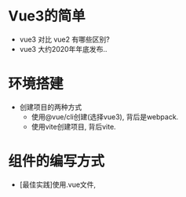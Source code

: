 # Vue3的简单

- vue3 对比 vue2 有哪些区别?
- vue3 大约2020年年底发布..

# 环境搭建

- 创建项目的两种方式
  - 使用@vue/cli创建(选择vue3), 背后是webpack.
  - 使用vite创建项目, 背后vite.

# 组件的编写方式

- [最佳实践]使用.vue文件, <script setup>编写组件.
- [最佳实践]使用.jsx/.tsx文件, 使用defineComponent编写JXS语法的组件.
- 在vue3中, 可以正常支持 vue2的组件定义方式(不用setup)
- 使用.vue文件, 把 setup当作选项来使用, export default { setup, methods }
- 使用.vue文件, 使用 defineComponent() 来编写组件.
- 使用.js/.ts文件, 使用 h 函数来编写组件.

# 为什么要使用setup组合?

- 原因: vue3中新增的setup, 目的是为了解决vue2中"数据和业务逻辑不分离"的问题.
- vue3中使用setup是如何解决的呢?
  - 第1步: 用setup组合API替换vue2中的data/computed/watch/methods/...
  - 第2步: 把setup中相关联的功能封装成一个独立可维护的hooks.


# vue3组合API

- ref
  - 作用: 一般用于定义基本数据类型, String / Boolean / Number
  - 背后: ref 的背后,是使用 reactive 来实现的响应式.
  - 语法: const x = ref(100)
  - 访问: 在setup中使用 .value来访问.
- isRef
  - 作用: 检查值是否为一个 ref 对象.
  - 语法: const bol = isRef(x)
- unref
  - 作用: 用于返回一个值, 如果访问的ref变量,就返回其.value值, 如果不是ref变量,就直接返回.
  - 语法: const x = unref(y)
- customRef
  - 作用: 自定义ref对象, 把ref对象改写成get/set, 进一步可以为它们添加track/trigger.
  - 参考官网的示例.

- toRef
  - 作用: 把一个reactive对象中的某个属性变成ref变量.
  - 语法: const x = toRef(reactive(obj), 'key')  // x.value
- toRefs
  - 作用: 把一个reactive响应式对象变成ref变量.
  - 语法: const obj1 = toRefs(reactive(obj))
  - 应用: 在子组件中接收父组件传递过来的props时, 使用toRefs把它变成响应式.

- shallowRef
  - 作用: 对复杂层级的对象,只将其第一层变成ref响应. (性能优化)
  - 语法: const x = shallowRef({a:{b:{c:1}},d:2}) 只有a和d变化才会自动更新.
- triggerRef
  - 作用: 强制更新一个shallowRef对象的渲染.
  - 语法: triggerRef(shallowRef对象)

- reactive
  - 作用: 定义响应式变量, 一般用于定义引用数据类型. 如果是基本数据类型,建议使用ref来定义.
  - 语法: const arr = reactive([])

- readonly
  - 作用: 把一个对象,变成只读的.
  - 语法: const rs = reactive(ref对象|reactive对象|普通对象)
- isProxy
  - 作用: 判断一个变量是不是readonly或reactive的.
- isReactive
  - 作用: 判断一变量是不是reactive的.
- isReadonly
  - 作用: 判断一个变量是不是只读的.
- toRaw
  - 作用: 得到返回reactive变量或readonly变量的"原始对象".
  - 语法: const raw = toRaw(reactive变量)
  - 疑问: reactive(obj) 和 obj 之间是浅拷贝的关系 ?
- markRaw
  - 作用: 把一个普通对象标记成"永久原始", 从此将无法再变成proxy了.
  - 语法: const raw = markRaw({a,b})
- shallowReactive
  - 作用: 定义一个reactive变量,只对它的第一层进行Proxy, 所以只有第一层变化时视图才更新.
  - 语法: const obj = shallowReactive({a:{b:9}})
- shallowReadonly
  - 作用: 定义一个reactive变量,只有第一层是只读的.
  - 语法: const obj = shallowReadonly({a:{b:9}})

- watchEffect/watchPostEffect/watchSyncEffect
  - 作用: 相当于是react中的useEffect()
  - 语法: const stop = watchEffect(fn)
- computed
  - 作用: 对响应式变量进行缓存计算.
  - 语法: const c = computed(fn/{get,set})
- 生命周期的变化
  - 选项式的beforeCreate/created被setup替代了.
  - 选项式的beforeDestroy/destroyed换成了beforeUnmount/unmounted
  - 新增了两个选项式的生命周期renderTracked/renderTriggered,它们只在开发环境有用,仅用于调试.
  - 在使用setup组合时,不建议使用选项式的生命周期,建议使用 on* 系列hooks生命周期.
- provide/inject
  - 作用: 在组件树中自上而下地传递数据.
  - 语法: provide('key', value)
  - 语法: const value = inject('key', '默认值')
- getCurrentInstance
  - 作用: 在setup或生命周期中访问 app实例
  - 语法: const app = getCurrentInstance()

- Vue3.0开发的最佳实践:
  - 只使用setup, 不要再使用vue的选项了
  - 有必要封装hooks时,建议把功能封装成hooks,以便于代码的可维护性.
  - 能用vite就尽量使用vite, 能用ts就是尽量使用ts.

# vue-router(v4)

- 注意：在vue3环境中，必须要使用vue-router(v4)
- 创建router，使用createRouter()
- 指定路由模式，使用history属性：createWebHashHistory/createWebHistory()
- 路由注册，在mian.js中 app.use(router)
- 如果当前项目严格使用组合式API进行开发，必须使用useRoute、userRouter...
- <router-link>已经没有tag属性的，用custom和插槽实现自定义。
- <router-view>新增了"插槽"功能，极其强大，参见路由中的伪代码，它在实现keep-alive和transition动画将变得更简单，还可以Suspense实现Loading。
- 新增了几个组合API：useRoute/useRouter/useLink。
- 查询vue-router(v3)和vue-router(v4)的变化：https://next.router.vuejs.org/zh/guide/migration/index.html

# vuex(v4)

- 注意：在vue3环境中，必须要使用vuex(4)
- 使用vuex数据时，哪怕是在setup中，也要使用computed来访问状态管理中的数据，否则数据不响应。

# vue(v3)的UI组件库

- 在vue3环境中，一定找支持vue3的组件库。那些vue2的组件库是无法使用的。
- 以and-design-vue(v2)为例进行使用
  - cnpm i ant-design-vue@next -S
  - cnpm i vite-plugin-components -D
  - 在vite.config.js中配置组件的按需加载。
  - 在index.html引入ant-desing-vue的样式文件。
  - 在代码import {Button} from 'ant-design-vue'
  - app.use(Button)

# vue(v3)变更的若干细节

- v-for 和 ref 可以一起使用（自己封装方法手动收集v-for中的ref实例）。
- 使用 defineAsyncComponent 定义异步组件（但注意不能用在路由懒加载中）。
- $attrs 在v2中无法接收class和style，在v3是可以的。this.$attrs/useAttrs()/setupCtx.attrs。
- $children 已经被移除了。（这会带来哪些影响？）
- 自定义指令，使用 app.directive()，需要注意是在v3中它的钩子发生了若干的变化。
- data选项，只支持工厂函数的写法，不支持对象的写法了。
- 在v3中，自定义事件在子组件中要使用 emits选项、defineEmits() 来接收事件。在子组件中如何触发这些自定义事件呢？ctx.emit('事件') / this.$emit() / const emit = defineEmits()。
- 在v3中，$on/$off/$once都移除了，只保留了$emit。
- 在v3中，全局过滤器、filters选项都移除了。
- 在v3中，支持片段（碎片），在template中可以使用多个根节点。
- 在v2和v3中，都支持函数式组件，但语法有很多不同，慎用函数式组件。
- v2中的Vue构造函数，在v3中已经不能再使用了，所以Vue静态方法和静态属性都不能使用了。在v3中新增了一套实例方法来代替，比如app.use()等。
- globalProperties和provide都向vue组件注入数据，但官方推荐使用provide向下游的组件注入数据。
- 在v2中，Vue.nextTick()/this.$nextTick不支持构建工具的“摇树”功能，所以在v3中用 nextTick 这个组合API替代了。
- 在v3中，v-if/v-else/v-else-if无须再加key，即使在<transition>动画中也无须再加key了。
- 在v2中，使用Vue.config.keyCodes可以修改键盘码，但在v3中已经淘汰了。
- 在v3中，$listeners移除了，所以在v3中无法使用$listeners来调用父组件给的自定义事件了。
- 在v2中，根组件挂载DOM时，可以使用el、也可以使用$mount()。在v3中只能使用$mount()来挂载了，在v3中这种挂载是向<div id='root'></div>节点中追加innerHTML。
- 在v3中，propsData选项已经被淘汰了。
- 在v3中的props中无法访问this了，可以使用inject来访问父级节点传递过来的数据。
- 在v2中，有一个render选项（本质上是一个渲染函数，这个渲染函数的形参是 h 函数）。在v3中已经不能使用render选项，建议使用 h 这个组合API。（h相当于React.createElement）
- Suspense 还尚未正式发布，不建议使用。作用是给异步组件添加Loading交互的。
- <transition>的两个指令发生了变化，动画class名字发生了变化。
- 在v3中，在同一个元素或组件上，可以同时使用多个v-model，语法 <Form v-model:xx='' v-model:yy='' />，在Form子组件中使用 props接收xx、yy这个属性，使用emits:['update:xx', 'update:yy'] 来接收v-model的事件。自定义修饰符的语法参考如下：
```
<SyncChild v-model:xx.even='xx' v-model:yy.hehe='yy' />

export default {
  props: {
    xx: Number,
    xxModifiers: { default: () => ({}) },
    yy: String,
    yyModifiers: { default: () => ({}) }
  },
  emits: ['update:xx'],
  setup(props, ctx) {
    const handle = () => {
      // 触发update:xx访问，并回传数据给父组件中的v-model:xx
      const { odd } = props.xxModifiers
      const { xx } = props
      ctx.emit('update:xx', odd?xx+1:xx+2)
    }
    return { handle, ...toRefs(props) }
  }
}
```
- 同一节点上使用v-for和v-if时，在v2中不推荐这么用；在v3这种写法是允许的，但v-if的优秀级更高。
- 在v2中，静态属性和动态属性同时使用，不确定最终哪个起作用；在v3中可以确定的，谁在后面谁起作用。
- 在v3中，注意watch对数组的监听问题，一定要 deep:true。
- 在v3中新增了 <teleport>（穿梭框），这相当于ReactDOM.createPortal()，它的作用是把指定的组件渲染到任意父级作用域的其它DOM节点上。
